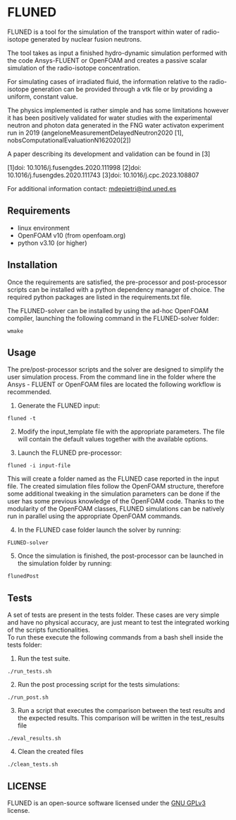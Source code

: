 # FLUNED

FLUNED is a tool for the simulation of the transport within water of radio-isotope generated by nuclear fusion neutrons.

The tool takes as input a finished hydro-dynamic simulation performed with the code Ansys-FLUENT or OpenFOAM and creates a passive scalar simulation of the radio-isotope concentration.

For simulating cases of irradiated fluid, the information relative to the radio-isotope generation can be provided through a vtk file or by providing a uniform, constant value.

The physics implemented is rather simple and has some limitations however it has been positively validated for water studies with the experimental neutron and photon data generated in the FNG water activaton experiment run in 2019 (angeloneMeasurementDelayedNeutron2020 [1], nobsComputationalEvaluationN162020[2])

A paper describing its development and validation can be found in [3]

[1]doi: 10.1016/j.fusengdes.2020.111998
[2]doi: 10.1016/j.fusengdes.2020.111743
[3]doi: 10.1016/j.cpc.2023.108807


For additional information contact: mdepietri@ind.uned.es

## Requirements

 - linux environment
 - OpenFOAM v10 (from openfoam.org)
 - python v3.10 (or higher)
 
## Installation

Once the requirements are satisfied, the pre-processor and post-processor scripts can be installed with a python dependency manager of choice. The required python packages are listed in the requirements.txt file.

The FLUNED-solver can be installed by using the ad-hoc OpenFOAM compiler, launching the following command in the FLUNED-solver folder:

```
wmake
```

## Usage

The pre/post-processor scripts and the solver are designed to simplify the user simulation process. From the command line in the folder where the Ansys - FLUENT or OpenFOAM files are located the following workflow is recommended.

 1.	Generate the FLUNED input:
 
 ```
 fluned -t
 ```

 2.	Modify the input_template file with the appropriate parameters. The file will contain the default values together with the available options.

 3.	Launch the FLUNED pre-processor:
 
 ```
 fluned -i input-file
 ```

This will create a folder named as the FLUNED case reported in the input file. The created simulation files follow the OpenFOAM structure, therefore some additional tweaking in the simulation parameters can be done if the user has some previous knowledge of the OpenFOAM code. Thanks to the modularity of the OpenFOAM classes, FLUNED simulations can be natively run in parallel using the appropriate OpenFOAM commands.  

4.	In the FLUNED case folder launch the solver by running:

```
FLUNED-solver
```

5.	Once the simulation is finished, the post-processor can be launched in the simulation folder by running:

```
flunedPost
```

## Tests

A set of tests are present in the tests folder. These cases are very simple and have no physical accuracy, are just meant to test the integrated working of the scripts functionalities.  
To run these execute the following commands from a bash shell inside the tests folder:

1. Run the test suite.

```
./run_tests.sh
```

2. Run the post processing script for the tests simulations:

```
./run_post.sh
```

3. Run a script that executes the comparison between the test results and the expected results. This comparison will be written in the test_results file
```
./eval_results.sh
```

4. Clean the created files
```
./clean_tests.sh
```

## LICENSE
FLUNED is an open-source software licensed under the [GNU GPLv3](./LICENSE) license.